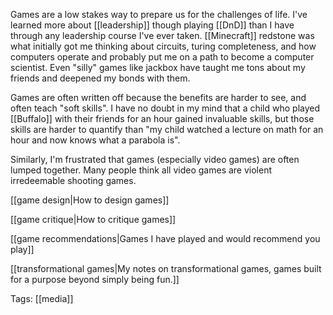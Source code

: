 Games are a low stakes way to prepare us for the challenges of life. I've learned more about [[leadership]] though playing [[DnD]] than I have through any leadership course I've ever taken. [[Minecraft]] redstone was what initially got me thinking about circuits, turing completeness, and how computers operate and probably put me on a path to become a computer scientist. Even "silly" games like jackbox have taught me tons about my friends and deepened my bonds with them.

Games are often written off because the benefits are harder to see, and often teach "soft skills". I have no doubt in my mind that a child who played [[Buffalo]] with their friends for an hour gained invaluable skills, but those skills are harder to quantify than "my child watched a lecture on math for an hour and now knows what a parabola is".

Similarly, I'm frustrated that games (especially video games) are often lumped together. Many people think all video games are violent irredeemable shooting games.

[[game design|How to design games]]

[[game critique|How to critique games]]

[[game recommendations|Games I have played and would recommend you play]]

[[transformational games|My notes on transformational games, games built for a purpose beyond simply being fun.]]

Tags: [[media]]
